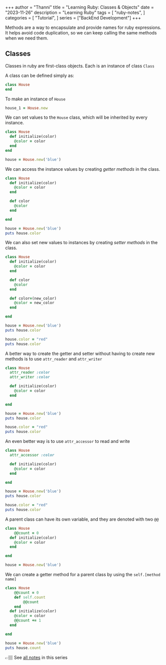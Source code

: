 +++
author = "Thanni"
title = "Learning Ruby: Classes & Objects"
date = "2023-11-26"
description = "Learning Ruby"
tags = [
    "ruby-notes",
]
categories = [
    "Tutorial",
]
series = ["BackEnd Development"]
+++

Methods are a way to encapsulate and provide names for ruby expressions. It helps avoid code duplication, so we can keep calling the same methods when we need them.

<!--more-->

## Classes

Classes in ruby are first-class objects. Each is an instance of class `Class`

A class can be defined simply as:

```ruby
class House
end
```

To make an instance of `House`

```ruby
house_1 = House.new
```

We can set values to the `House` class, which will be inherited by every instance.

```ruby
class House
  def initialize(color)
    @color = color
  end
end

house = House.new('blue')
```

We can access the instance values by creating _getter methods_ in the class.

```ruby
class House
  def initialize(color)
    @color = color
  end

  def color
    @color
  end

end

house = House.new('blue')
puts house.color
```

We can also set new values to instances by creating _setter methods_ in the class.

```ruby
class House
  def initialize(color)
    @color = color
  end

  def color
    @color
  end

  def color=(new_color)
    @color = new_color
  end

end

house = House.new('blue')
puts house.color

house.color = "red"
puts house.color
```

A better way to create the getter and setter without having to create new methods is to use `attr_reader` and `attr_writer`

```ruby
class House
  attr_reader :color
  attr_writer :color

  def initialize(color)
    @color = color
  end

end

house = House.new('blue')
puts house.color

house.color = "red"
puts house.color
```

An even better way is to use `attr_accessor` to read and write

```ruby
class House
  attr_accessor :color

  def initialize(color)
    @color = color
  end

end

house = House.new('blue')
puts house.color

house.color = "red"
puts house.color
```

A parent class can have its own variable, and they are denoted with two `@@`

```ruby
class House
	@@count = 0
  def initialize(color)
    @color = color
  end

end

house = House.new('blue')
```

We can create a getter method for a parent class by using the `self.[method name]`

```ruby
class House
	@@count = 0
	def self.count
		@@count
	end
  def initialize(color)
    @color = color
    @@count += 1
  end

end

house = House.new('blue')
puts house.count
```

👉🏽 See [all notes](https://notes.thanni.co/learning-ruby) in this series
